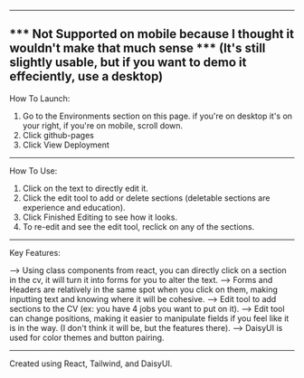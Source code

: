 --------------------- 
  *** Not Supported on mobile because I thought it wouldn't make that much sense ***
  (It's still slightly usable, but if you want to demo it effeciently, use a desktop)
---------------------

How To Launch:
  
 1. Go to the Environments section on this page. if you're on desktop it's on your right, if you're on mobile, scroll down.
 2. Click github-pages
 3. Click View Deployment

---------------------------------------
How To Use:

 1. Click on the text to directly edit it.
 2. Click the edit tool to add or delete sections (deletable sections are experience and education).
 3. Click Finished Editing to see how it looks.
 4. To re-edit and see the edit tool, reclick on any of the sections.

---------------------------------------
Key Features:

 --> Using class components from react, you can directly click on a section in the cv, it will turn it into forms for you to alter the text.
 --> Forms and Headers are relatively in the same spot when you click on them, making inputting text and knowing where it will be cohesive.
 --> Edit tool to add sections to the CV (ex: you have 4 jobs you want to put on it).
 --> Edit tool can change positions, making it easier to manipulate fields if you feel like it is in the way. (I don't think it will be, but the features there).
 --> DaisyUI is used for color themes and button pairing.

---------------------------------------
Created using React, Tailwind, and DaisyUI.
